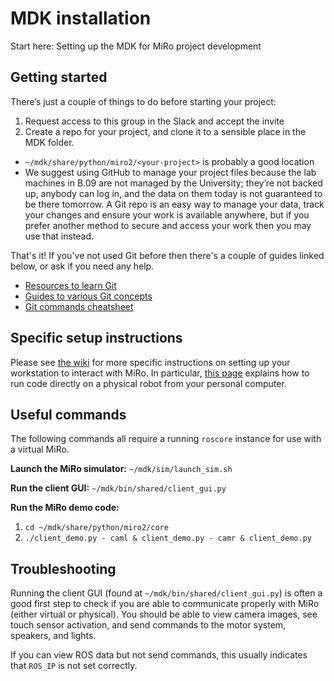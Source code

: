 # MDK installation
Start here: Setting up the MDK for MiRo project development

## Getting started
There’s just a couple of things to do before starting your project:
1. Request access to this group in the Slack and accept the invite
2. Create a repo for your project, and clone it to a sensible place in the MDK folder.
  * `~/mdk/share/python/miro2/<your-project>` is probably a good location
  * We suggest using GitHub to manage your project files because the lab machines in B.09 are not managed by the University; they’re not backed up, anybody can log in, and the data on them today is not guaranteed to be there tomorrow. A Git repo is an easy way to manage your data, track your changes and ensure your work is available anywhere, but if you prefer another method to secure and access your work then you may use that instead.

That's it! If you've not used Git before then there's a couple of guides linked below, or ask if you need any help.
* [Resources to learn Git](https://try.github.io)
* [Guides to various Git concepts](https://guides.github.com)
* [Git commands cheatsheet](https://github.github.com/training-kit/downloads/github-git-cheat-sheet/)

## Specific setup instructions

Please see [the wiki](https://github.com/MiRo-projects/MDK-Installation/wiki) for more specific instructions on setting up your workstation to interact with MiRo. In particular, [this page](https://github.com/MiRo-projects/MDK-Installation/wiki/Running-code-on-MiRo-from-PyCharm) explains how to run code directly on a physical robot from your personal computer.

## Useful commands
The following commands all require a running `roscore` instance for use with a virtual MiRo.

**Launch the MiRo simulator:**
`~/mdk/sim/launch_sim.sh`

**Run the client GUI:**
`~/mdk/bin/shared/client_gui.py`

**Run the MiRo demo code:**
1. `cd ~/mdk/share/python/miro2/core`
2. `./client_demo.py - caml & client_demo.py - camr & client_demo.py`

## Troubleshooting
Running the client GUI (found at `~/mdk/bin/shared/client_gui.py`) is often a good first step to check if you are able to communicate properly with MiRo (either virtual or physical). You should be able to view camera images, see touch sensor activation, and send commands to the motor system, speakers, and lights.

If you can view ROS data but not send commands, this usually indicates that `ROS_IP` is not set correctly.